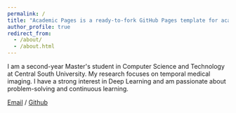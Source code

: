 ```yaml
---
permalink: /
title: "Academic Pages is a ready-to-fork GitHub Pages template for academic personal websites"
author_profile: true
redirect_from: 
  - /about/
  - /about.html
---
```


I am a second-year Master's student in Computer Science and Technology at Central South University. My research focuses on temporal medical imaging. I have a strong interest in Deep Learning and am passionate about problem-solving and continuous learning.

[Email](234711107@csu.edu.cn) / [Github](https://github.com/wangyuanzhuo2001) 


